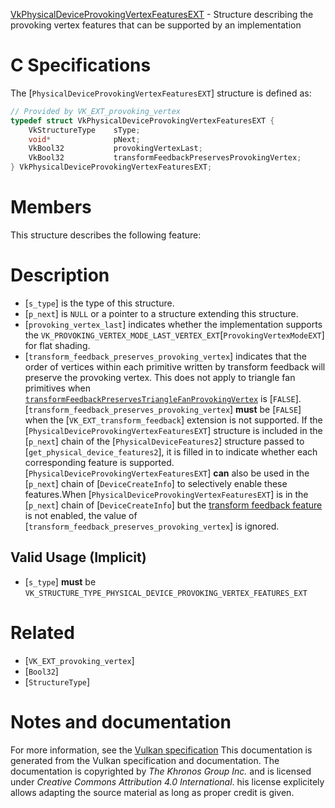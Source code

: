 [VkPhysicalDeviceProvokingVertexFeaturesEXT](https://www.khronos.org/registry/vulkan/specs/1.3-extensions/man/html/VkPhysicalDeviceProvokingVertexFeaturesEXT.html) - Structure describing the provoking vertex features that can be supported by an implementation

# C Specifications
The [`PhysicalDeviceProvokingVertexFeaturesEXT`] structure is defined
as:
```c
// Provided by VK_EXT_provoking_vertex
typedef struct VkPhysicalDeviceProvokingVertexFeaturesEXT {
    VkStructureType    sType;
    void*              pNext;
    VkBool32           provokingVertexLast;
    VkBool32           transformFeedbackPreservesProvokingVertex;
} VkPhysicalDeviceProvokingVertexFeaturesEXT;
```

# Members
This structure describes the following feature:

# Description
- [`s_type`] is the type of this structure.
- [`p_next`] is `NULL` or a pointer to a structure extending this structure.
- [`provoking_vertex_last`] indicates whether the implementation supports the `VK_PROVOKING_VERTEX_MODE_LAST_VERTEX_EXT`[`ProvokingVertexModeEXT`] for flat shading.
- [`transform_feedback_preserves_provoking_vertex`] indicates that the order of vertices within each primitive written by transform feedback will preserve the provoking vertex. This does not apply to triangle fan primitives when [`transformFeedbackPreservesTriangleFanProvokingVertex`](https://www.khronos.org/registry/vulkan/specs/1.3-extensions/html/vkspec.html#limits-transformFeedbackPreservesTriangleFanProvokingVertex) is [`FALSE`]. [`transform_feedback_preserves_provoking_vertex`] **must**  be [`FALSE`] when the [`VK_EXT_transform_feedback`] extension is not supported.
If the [`PhysicalDeviceProvokingVertexFeaturesEXT`] structure is included in the [`p_next`] chain of the
[`PhysicalDeviceFeatures2`] structure passed to
[`get_physical_device_features2`], it is filled in to indicate whether each
corresponding feature is supported.
[`PhysicalDeviceProvokingVertexFeaturesEXT`] **can**  also be used in the [`p_next`] chain of
[`DeviceCreateInfo`] to selectively enable these features.When [`PhysicalDeviceProvokingVertexFeaturesEXT`] is in the [`p_next`]
chain of [`DeviceCreateInfo`] but the
[transform feedback feature](https://www.khronos.org/registry/vulkan/specs/1.3-extensions/html/vkspec.html#features-transformFeedback) is not enabled,
the value of [`transform_feedback_preserves_provoking_vertex`] is ignored.
## Valid Usage (Implicit)
-  [`s_type`] **must**  be `VK_STRUCTURE_TYPE_PHYSICAL_DEVICE_PROVOKING_VERTEX_FEATURES_EXT`

# Related
- [`VK_EXT_provoking_vertex`]
- [`Bool32`]
- [`StructureType`]

# Notes and documentation
For more information, see the [Vulkan specification](https://www.khronos.org/registry/vulkan/specs/1.3-extensions/html/vkspec.html)
This documentation is generated from the Vulkan specification and documentation.
The documentation is copyrighted by *The Khronos Group Inc.* and is licensed under *Creative Commons Attribution 4.0 International*.
his license explicitely allows adapting the source material as long as proper credit is given.
        